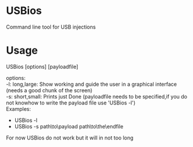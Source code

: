 # USBios
Command line tool for USB injections
# Usage
 USBios \[options\] \[payloadfile\]

options:\
      -l: long,large: Show working and guide the user in a graphical interface (needs a good chunk of the screen)\
      -s: short,small: Prints just Done (payloadfile needs to be specified,if you do not knowhow to write the payload file use 'USBios -l')\
Examples:
- USBios -l
- USBios -s path\to\payload path\to\the\endfile


For now USBios do not work but it will in not too long
